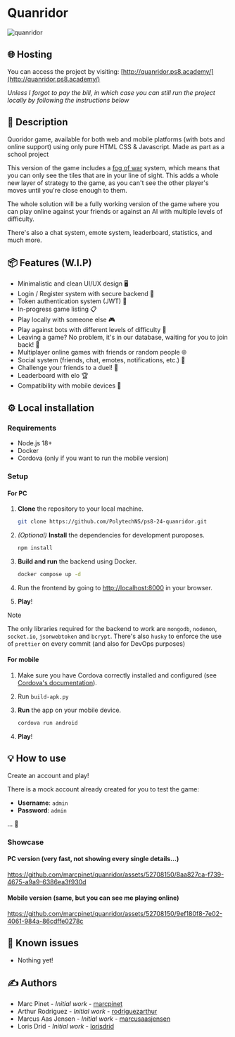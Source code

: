 # Quanridor

![quanridor](readme-assets/quanridor-title.png)

## 🌐 Hosting

You can access the project by visiting: [http://quanridor.ps8.academy/](http://quanridor.ps8.academy/)

_Unless I forgot to pay the bill, in which case you can still run the project locally by following the instructions below_

## 📝 Description

Quoridor game, available for both web and mobile platforms (with bots and online support) using only pure HTML CSS & Javascript. Made as part as a school project

This version of the game includes a [fog of war](https://en.wikipedia.org/wiki/Fog_of_war) system, which means that you can only see the tiles that are in your line of sight. This adds a whole new layer of strategy to the game, as you can't see the other player's moves until you're close enough to them.

The whole solution will be a fully working version of the game where you can play online against your friends or against an AI with multiple levels of difficulty.

There's also a chat system, emote system, leaderboard, statistics, and much more.

## 📦 Features (W.I.P)

- Minimalistic and clean UI/UX design 🖥️
- Login / Register system with secure backend 📝
- Token authentication system (JWT) 🍪
- In-progress game listing 📋
- Play locally with someone else 🎮
- Play against bots with different levels of difficulty 🤖
- Leaving a game? No problem, it's in our database, waiting for you to join back! 📂
- Multiplayer online games with friends or random people 🌐
- Social system (friends, chat, emotes, notifications, etc.) 📱
- Challenge your friends to a duel! 🤺
- Leaderboard with elo 🏆
- Compatibility with mobile devices 📱

## ⚙️ Local installation

### Requirements

- Node.js 18+
- Docker
- Cordova (only if you want to run the mobile version)

### Setup

#### For PC

1. **Clone** the repository to your local machine.

   ```bash
   git clone https://github.com/PolytechNS/ps8-24-quanridor.git
   ```

2. _(Optional)_ **Install** the dependencies for development puroposes.

   ```bash
   npm install
   ```

3. **Build and run** the backend using Docker.

   ```bash
   docker compose up -d
   ```

4. Run the frontend by going to [http://localhost:8000](http://localhost:8000) in your browser.

5. **Play**!

> [!NOTE]  
> The only libraries required for the backend to work are `mongodb`, `nodemon`, `socket.io`, `jsonwebtoken` and `bcrypt`.
> There's also `husky` to enforce the use of `prettier` on every commit (and also for DevOps purposes)

#### For mobile

1. Make sure you have Cordova correctly installed and configured (see [Cordova's documentation](https://cordova.apache.org/docs/en/11.x/guide/platforms/android/)).

2. Run `build-apk.py`

3. **Run** the app on your mobile device.

   ```bash
   cordova run android
   ```

4. **Play**!

## 💡 How to use

Create an account and play!

There is a mock account already created for you to test the game:

- **Username**: `admin`
- **Password**: `admin`

... 👀

### Showcase

#### PC version (very fast, not showing every single details...)

https://github.com/marcpinet/quanridor/assets/52708150/8aa827ca-f739-4675-a9a9-6386ea3f930d

#### Mobile version (same, but you can see me playing online)

https://github.com/marcpinet/quanridor/assets/52708150/9ef180f8-7e02-4061-984a-86cdffe0278c

## 🐛 Known issues

- Nothing yet!

## ✍️ Authors

- Marc Pinet - _Initial work_ - [marcpinet](https://github.com/marcpinet)
- Arthur Rodriguez - _Initial work_ - [rodriguezarthur](https://github.com/rodriguezarthur)
- Marcus Aas Jensen - _Initial work_ - [marcusaasjensen](https://github.com/marcusaasjensen)
- Loris Drid - _Initial work_ - [lorisdrid](https://github.com/LorisDrid)
